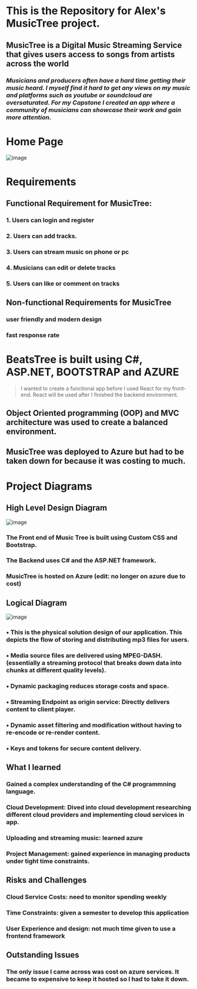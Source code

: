 # This is the Repository for Alex's MusicTree project.

## MusicTree is a Digital Music Streaming Service that gives users access to songs from artists across the world

### *Musicians and producers often have a hard time getting their music heard. I myself find it hard to get any views on my music and platforms such as youtube or soundcloud are oversaturated. For my Capstone I created an app where a community of musicians can showcase their work and gain more attention.*  

# Home Page
![image](https://github.com/alexwinter443/MusicTree/assets/59127575/b1c7e1cb-9d74-4f04-9093-2c8959194326)


# Requirements
## Functional Requirement for MusicTree:

### 1. Users can login and register

### 2. Users can add tracks.

### 3. Users can stream music on phone or pc

### 4. Musicians can edit or delete tracks

### 5. Users can like or comment on tracks

## Non-functional Requirements for MusicTree

### user friendly and modern design

### fast response rate

# BeatsTree is built using C#, ASP.NET, BOOTSTRAP and AZURE

> I wanted to create a functional app before I used React for my front-end. React will be used after I finished the backend environment.

## Object Oriented programming (OOP) and MVC architecture was used to create a balanced environment.

## MusicTree was deployed to Azure but had to be taken down for because it was costing to much.

# Project Diagrams

## High Level Design Diagram
![image](https://github.com/alexwinter443/MusicTree/assets/59127575/e909c7cb-b344-4b99-aac0-ed424ababd7b)

### The Front end of Music Tree is built using Custom CSS and Bootstrap.

### The Backend uses C# and the ASP.NET framework.

### MusicTree is hosted on Azure (edit: no longer on azure due to cost)

## Logical Diagram

![image](https://github.com/alexwinter443/MusicTree/assets/59127575/8f9c37a8-5f46-4d17-9b0c-6ed819abdfbe)

### •	This is the physical solution design of our application. This depicts the flow of storing and distributing mp3 files for users.
### •	Media source files are delivered using MPEG-DASH. (essentially a streaming protocol that breaks down data into chunks at different quality levels).
### •	Dynamic packaging reduces storage costs and space.
### •	Streaming Endpoint as origin service: Directly delivers content to client player.
### •	Dynamic asset filtering and modification without having to re-encode or re-render content.
### •	Keys and tokens for secure content delivery.

## What I learned

### Gained a complex understanding of the C# programmning language.
### Cloud Development: Dived into cloud development researching different cloud providers and implementing cloud services in app.
### Uploading and streaming music: learned azure
### Project Management: gained experience in managing products under tight time constraints.

## Risks and Challenges

### Cloud Service Costs: need to monitor spending weekly

### Time Constraints: given a semester to develop this application

### User Experience and design: not much time given to use a frontend framework

## Outstanding Issues

### The only issue I came across was cost on azure services. It became to expensive to keep it hosted so I had to take it down.












